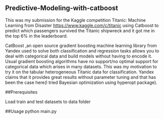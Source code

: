 ## Predictive-Modeling-with-catboost

This was my submission for the Kaggle competition Titanic: Machine Learning from Disaster https://www.kaggle.com/c/titanic
using Catboost to predict which passengers survived the Titanic shipwreck and it got me in the top 6% in the leaderboard.

CatBoost ,an open source gradient boosting machine learning library from Yandex used to solve both classification and regression tasks 
allows you to deal with categorical data and build models without having to encode it.
Usual gradient boosting algorithms have no support/no optimal support for categorical data which arises in many datasets.
This was my motivation to try it on the tabular heterogeneous Titanic data for classification.
Yandex claims that it provides great results without parameter tuning and that has been the case here(I tried
Bayesian optimization using hyperopt package).


##Prerequisites

Load train and test datasets to data folder

##Usage
python main.py 
